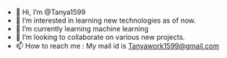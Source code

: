 - 👋 Hi, I’m @Tanya1599
- 👀 I’m interested in learning new technologies as of now.
- 🌱 I’m currently learning machine learning
- 💞️ I’m looking to collaborate on various new projects.
- 📫 How to reach me : My mail id is Tanyawork1599@gmail.com

<!---
Tanya1599/Tanya1599 is a ✨ special ✨ repository because its `README.md` (this file) appears on your GitHub profile.
You can click the Preview link to take a look at your changes.
--->
